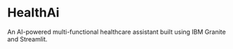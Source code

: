 # HealthAi
An AI-powered multi-functional healthcare assistant built using IBM Granite and Streamlit.
